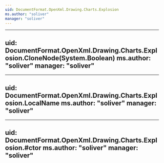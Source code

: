 ```yaml
---
uid: DocumentFormat.OpenXml.Drawing.Charts.Explosion
ms.author: "soliver"
manager: "soliver"
---
```


---
uid: DocumentFormat.OpenXml.Drawing.Charts.Explosion.CloneNode(System.Boolean)
ms.author: "soliver"
manager: "soliver"
---

---
uid: DocumentFormat.OpenXml.Drawing.Charts.Explosion.LocalName
ms.author: "soliver"
manager: "soliver"
---

---
uid: DocumentFormat.OpenXml.Drawing.Charts.Explosion.#ctor
ms.author: "soliver"
manager: "soliver"
---
